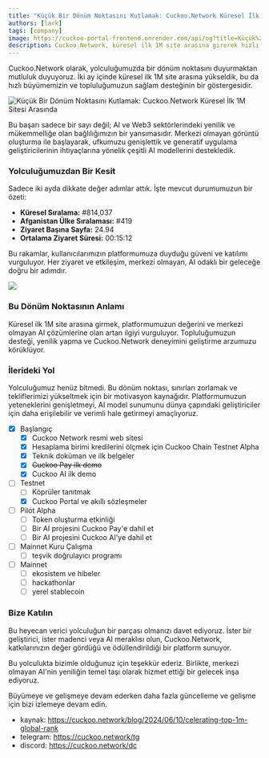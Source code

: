 ```yaml
---
title: "Küçük Bir Dönüm Noktasını Kutlamak: Cuckoo.Network Küresel İlk 1M Sitesi Arasında"
authors: [lark]
tags: [company]
image: https://cuckoo-portal-frontend.onrender.com/api/og?title=Küçük%20Bir%20Dönüm%20Noktasını%20Kutlamak%3A%20Cuckoo.Network%20Küresel%20İlk%201M%20Sitesi%20Arasında
description: Cuckoo.Network, küresel ilk 1M site arasına girerek hızlı büyümesini ve AI ile Web3 alanındaki etkisini sergileyen bir dönüm noktasını kutluyor.
---
```


Cuckoo.Network olarak, yolculuğumuzda bir dönüm noktasını duyurmaktan mutluluk duyuyoruz. İki ay içinde küresel ilk 1M site arasına yükseldik, bu da hızlı büyümemizin ve topluluğumuzun sağlam desteğinin bir göstergesidir.

![Küçük Bir Dönüm Noktasını Kutlamak: Cuckoo.Network Küresel İlk 1M Sitesi Arasında](https://cuckoo-network.b-cdn.net/cuckoo-network-top-1m-sites.webp "Küçük Bir Dönüm Noktasını Kutlamak: Cuckoo.Network Küresel İlk 1M Sitesi Arasında")

Bu başarı sadece bir sayı değil; AI ve Web3 sektörlerindeki yenilik ve mükemmelliğe olan bağlılığımızın bir yansımasıdır. Merkezi olmayan görüntü oluşturma ile başlayarak, ufkumuzu genişlettik ve generatif uygulama geliştiricilerinin ihtiyaçlarına yönelik çeşitli AI modellerini destekledik.

### Yolculuğumuzdan Bir Kesit

Sadece iki ayda dikkate değer adımlar attık. İşte mevcut durumumuzun bir özeti:

- **Küresel Sıralama:** #814,037
- **Afganistan Ülke Sıralaması:** #419
- **Ziyaret Başına Sayfa:** 24.94
- **Ortalama Ziyaret Süresi:** 00:15:12

Bu rakamlar, kullanıcılarımızın platformumuza duyduğu güveni ve katılımı vurguluyor. Her ziyaret ve etkileşim, merkezi olmayan, AI odaklı bir geleceğe doğru bir adımdır.

[![](https://cuckoo-network.b-cdn.net/cuckoo-global-rank.webp)](https://www.similarweb.com/website/cuckoo.network/)

### Bu Dönüm Noktasının Anlamı

Küresel ilk 1M site arasına girmek, platformumuzun değerini ve merkezi olmayan AI çözümlerine olan artan ilgiyi vurguluyor. Topluluğumuzun desteği, yenilik yapma ve Cuckoo.Network deneyimini geliştirme arzumuzu körüklüyor.

### İlerideki Yol

Yolculuğumuz henüz bitmedi. Bu dönüm noktası, sınırları zorlamak ve tekliflerimizi yükseltmek için bir motivasyon kaynağıdır. Platformumuzun yeteneklerini genişletmeyi, AI model sunumunu dünya çapındaki geliştiriciler için daha erişilebilir ve verimli hale getirmeyi amaçlıyoruz.

- [x] Başlangıç
  - [x] Cuckoo Network resmi web sitesi
  - [x] Hesaplama birimi kredilerini ölçmek için Cuckoo Chain Testnet Alpha
  - [x] Teknik doküman ve ilk belgeler
  - [x] ~~Cuckoo Pay ilk demo~~
  - [x] Cuckoo AI ilk demo
- [ ] Testnet
  - [ ] Köprüler tanıtmak
  - [x] Cuckoo Portal ve akıllı sözleşmeler
- [ ] Pilot Alpha
  - [ ] Token oluşturma etkinliği
  - [ ] Bir AI projesini Cuckoo Pay'e dahil et
  - [ ] Bir AI projesini Cuckoo AI'ye dahil et
- [ ] Mainnet Kuru Çalışma
  - [ ] teşvik doğrulayıcı programı
- [ ] Mainnet
  - [ ] ekosistem ve hibeler
  - [ ] hackathonlar
  - [ ] yerel stablecoin

### Bize Katılın

Bu heyecan verici yolculuğun bir parçası olmanızı davet ediyoruz. İster bir geliştirici, ister madenci veya AI meraklısı olun, Cuckoo.Network, katkılarınızın değer gördüğü ve ödüllendirildiği bir platform sunuyor.

Bu yolculukta bizimle olduğunuz için teşekkür ederiz. Birlikte, merkezi olmayan AI'nin yeniliğin temel taşı olarak hizmet ettiği bir gelecek inşa ediyoruz.

Büyümeye ve gelişmeye devam ederken daha fazla güncelleme ve gelişme için bizi izlemeye devam edin.

- kaynak: https://cuckoo.network/blog/2024/06/10/celerating-top-1m-global-rank
- telegram: https://cuckoo.network/tg
- discord: https://cuckoo.network/dc

